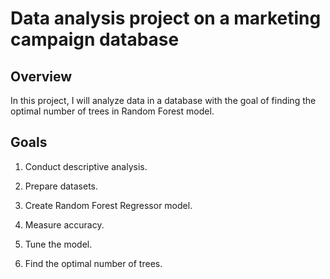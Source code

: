 # Data analysis project on a marketing campaign database
## Overview
In this project, I will analyze data in a database with the goal of finding the optimal number of trees in Random Forest model.
## Goals
1. Conduct descriptive analysis.

2. Prepare datasets.

3. Create Random Forest Regressor model.

4. Measure accuracy.

5. Tune the model.

6. Find the optimal number of trees.
